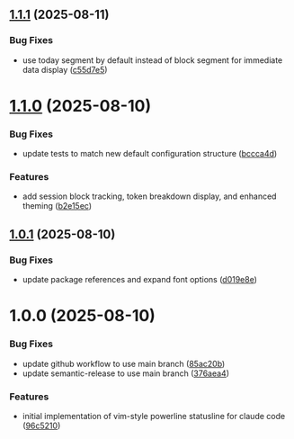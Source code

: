 ## [1.1.1](https://github.com/Owloops/claude-powerline/compare/v1.1.0...v1.1.1) (2025-08-11)


### Bug Fixes

* use today segment by default instead of block segment for immediate data display ([c55d7e5](https://github.com/Owloops/claude-powerline/commit/c55d7e5945e180c00d16a26d077d9c8c79d962f9))

# [1.1.0](https://github.com/Owloops/claude-powerline/compare/v1.0.1...v1.1.0) (2025-08-10)


### Bug Fixes

* update tests to match new default configuration structure ([bccca4d](https://github.com/Owloops/claude-powerline/commit/bccca4dc7e0ea454db638983db6fac336d16b841))


### Features

* add session block tracking, token breakdown display, and enhanced theming ([b2e15ec](https://github.com/Owloops/claude-powerline/commit/b2e15ec9b8e91aa578bccbe8e8cf65bac83ccde1))

## [1.0.1](https://github.com/Owloops/claude-powerline/compare/v1.0.0...v1.0.1) (2025-08-10)


### Bug Fixes

* update package references and expand font options ([d019e8e](https://github.com/Owloops/claude-powerline/commit/d019e8e1be60a5c84d47eccf3eb65d6a94483f2f))

# 1.0.0 (2025-08-10)


### Bug Fixes

* update github workflow to use main branch ([85ac20b](https://github.com/Owloops/claude-powerline/commit/85ac20b93f6d68026fb0b63764456e3c26d525e5))
* update semantic-release to use main branch ([376aea4](https://github.com/Owloops/claude-powerline/commit/376aea4973ef1512b138ed996b0765322effc4ee))


### Features

* initial implementation of vim-style powerline statusline for claude code ([96c5210](https://github.com/Owloops/claude-powerline/commit/96c5210d6c014c2fb4371be00a3d746ee842009c))
